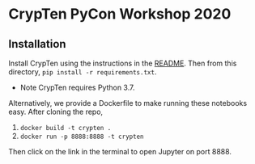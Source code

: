 # CrypTen PyCon Workshop 2020

## Installation

Install CrypTen using the instructions in the [README](https://github.com/facebookresearch/CrypTen#installing-crypten).
Then from this directory, `pip install -r requirements.txt`.

* Note CrypTen requires Python 3.7.

Alternatively, we provide a Dockerfile to make running these notebooks easy.
After cloning the repo,

1. `docker build -t crypten .`
2. `docker run -p 8888:8888 -t crypten`

Then click on the link in the terminal to open Jupyter on port 8888.
